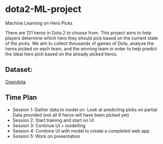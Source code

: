 # dota2-ML-project
Machine Learning on Hero Picks

There are 121 heros in Dota 2 to choose from. This project aims to help players determine which hero they should pick based on the current state of the picks.
We aim to collect thousands of games of Dota, analyze the heros picked on each team, and the winning team in order to help predict the ideal hero pick based on the already picked heros.

## Dataset:

[Opendota](docs.opendota.com)

## Time Plan
 - Session 1: Gather data to model on. Look at predicting picks on partial Data provided (not all 9 heros will have been picked yet)
 - Session 2: Start training and start on UI
 - Session 3: Continue UI + modelling
 - Session 4: Combine UI with model to create a completed web app
 - Session 5: Work on presentation

